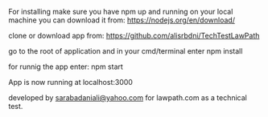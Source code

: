 
For installing make sure you have npm up and running on your local machine
you can download it from:
https://nodejs.org/en/download/

clone or download app from:
https://github.com/alisrbdni/TechTestLawPath

go to the root of application and in your cmd/terminal enter
npm install

for runnig the app enter:
npm start

App is now running at localhost:3000

developed by sarabadaniali@yahoo.com for lawpath.com as a technical test.
